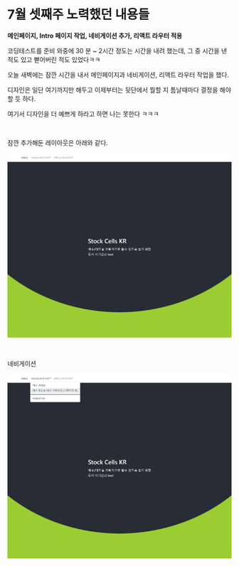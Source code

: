 # 7월 셋째주 노력했던 내용들



**메인페이지, Intro 페이지 작업, 네비게이션 추가, 리액트 라우터 적용**<br>

코딩테스트를 준비 와중에 30 분 \~ 2시간 정도는 시간을 내려 했는데, 그 중 시간을 낸 적도 있고 뻗어버린 적도 있었다ㅋㅋ<br>

오늘 새벽에는 잠깐 시간을 내서 메인페이지과 네비게이션, 리액트 라우터 작업을 했다.<br>

디자인은 일단 여기까지만 해두고 이제부터는 뒷단에서 뭘할 지 틈날때마다 결정을 해야할 듯 하다.<br>

여기서 디자인을 더 예쁘게 하라고 하면 나는 못한다 ㅋㅋㅋ <br>

<br>

잠깐 추가해둔 레이아웃은 아래와 같다.<br>

![1](./img/SCREENSHOT-2022-07-21/1.png)

<br>

네비게이션

![1](./img/SCREENSHOT-2022-07-21/2.png)